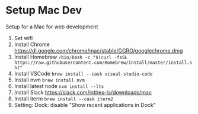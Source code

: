 # Setup Mac Dev

Setup for a Mac for web development

1. Set wifi
2. Install Chrome https://dl.google.com/chrome/mac/stable/GGRO/googlechrome.dmg
3. Install Homebrew
   `/bin/bash -c "$(curl -fsSL https://raw.githubusercontent.com/Homebrew/install/master/install.sh)"`
4. Install VSCode `brew install --cask visual-studio-code`
5. Install nvm `brew install nvm`
6. Install latest node `nvm install --lts`
7. Install Slack https://slack.com/intl/es-la/downloads/mac
8. Install iterm `brew install --cask iterm2`
9. Setting: Dock: disable "Show recent applications in Dock"
